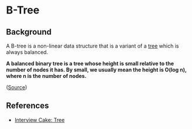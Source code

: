 # B-Tree

## Background

A B-tree is a non-linear data structure that is a variant of a [tree](../tree/README.md) which is always balanced.

**A balanced binary tree is a tree whose height is small relative to the number of nodes it has. By small, we usually mean the height is O(log n), where n is the number of nodes.**

([Source](https://www.interviewcake.com/concept/cpp/tree?))

## References

- [Interview Cake: Tree](https://www.interviewcake.com/concept/cpp/tree?)
